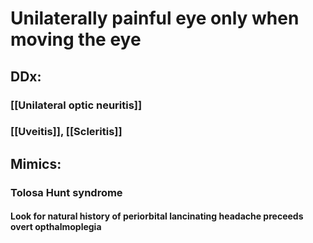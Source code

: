 # Unilaterally painful eye only when moving the eye 
## DDx:
### [[Unilateral optic neuritis]]
### [[Uveitis]], [[Scleritis]]
## Mimics:
### Tolosa Hunt syndrome 
#### Look for natural history of periorbital lancinating headache preceeds overt opthalmoplegia
